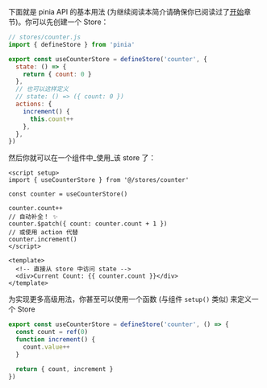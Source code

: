 下面就是 pinia API 的基本用法 (为继续阅读本简介请确保你已阅读过了[开始](https://pinia.vuejs.org/zh/getting-started.html)章节)。你可以先创建一个 Store：

```JavaScript
// stores/counter.js
import { defineStore } from 'pinia'

export const useCounterStore = defineStore('counter', {
  state: () => {
    return { count: 0 }
  },
  // 也可以这样定义
  // state: () => ({ count: 0 })
  actions: {
    increment() {
      this.count++
    },
  },
})
```

然后你就可以在一个组件中_使用_该 store 了：

```vue
<script setup>
import { useCounterStore } from '@/stores/counter'

const counter = useCounterStore()

counter.count++
// 自动补全！ ✨
counter.$patch({ count: counter.count + 1 })
// 或使用 action 代替
counter.increment()
</script>

<template>
  <!-- 直接从 store 中访问 state -->
  <div>Current Count: {{ counter.count }}</div>
</template>
```
为实现更多高级用法，你甚至可以使用一个函数 (与组件 `setup()` 类似) 来定义一个 Store

```js
export const useCounterStore = defineStore('counter', () => {
  const count = ref(0)
  function increment() {
    count.value++
  }

  return { count, increment }
})
```

